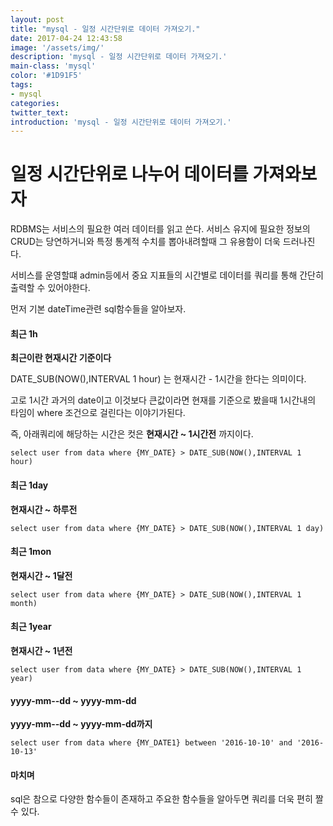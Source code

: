 ```yaml
---
layout: post
title: "mysql - 일정 시간단위로 데이터 가져오기."
date: 2017-04-24 12:43:58
image: '/assets/img/'
description: 'mysql - 일정 시간단위로 데이터 가져오기.'
main-class: 'mysql'
color: '#1D91F5'
tags:
- mysql
categories:
twitter_text:
introduction: 'mysql - 일정 시간단위로 데이터 가져오기.'
---
```


# 일정 시간단위로 나누어 데이터를 가져와보자



RDBMS는 서비스의 필요한 여러 데이터를 읽고 쓴다. 서비스 유지에 필요한 정보의 CRUD는 당연하거니와 특정 통계적 수치를 뽑아내려할때 그 유용함이 더욱 드러나진다.

서비스를 운영할떄 admin등에서 중요 지표들의 시간별로 데이터를 쿼리를 통해 간단히 출력할 수 있어야한다.

먼저 기본 dateTime관련 sql함수들을 알아보자.


#### 최근 1h

**최근이란 현재시간 기준이다**



DATE_SUB(NOW(),INTERVAL 1 hour) 는 현재시간 - 1시간을 한다는 의미이다.

고로 1시간 과거의 date이고 이것보다 큰값이라면 현재를 기준으로 봤을때 1시간내의 타임이 where 조건으로 걸린다는 이야기가된다.

즉, 아래쿼리에 해당하는 시간은 컷은  **현재시간 ~ 1시간전** 까지이다.

~~~
select user from data where {MY_DATE} > DATE_SUB(NOW(),INTERVAL 1 hour)
~~~

#### 최근 1day
 **현재시간 ~ 하루전** 

~~~
select user from data where {MY_DATE} > DATE_SUB(NOW(),INTERVAL 1 day)
~~~

#### 최근 1mon
 **현재시간 ~ 1달전**

~~~
select user from data where {MY_DATE} > DATE_SUB(NOW(),INTERVAL 1 month)
~~~

#### 최근 1year
 **현재시간 ~ 1년전**

~~~
select user from data where {MY_DATE} > DATE_SUB(NOW(),INTERVAL 1 year)
~~~
  



#### yyyy-mm--dd ~ yyyy-mm-dd
 **yyyy-mm--dd ~ yyyy-mm-dd까지**

~~~
select user from data where {MY_DATE1} between '2016-10-10' and '2016-10-13'
~~~


#### 마치며
sql은 참으로 다양한 함수들이 존재하고 주요한 함수들을 알아두면 쿼리를 더욱 편히 짤 수 있다.
